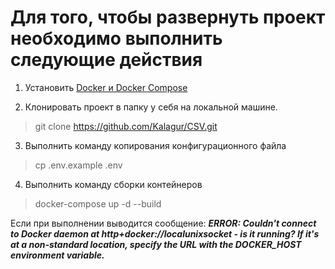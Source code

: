 # Для того, чтобы развернуть проект необходимо выполнить следующие действия

1. Установить [Docker и Docker Compose](https://docs.docker.com/compose/install/)

2. Клонировать проект в папку у себя на локальной машине.
> git clone https://github.com/Kalagur/CSV.git

3. Выполнить команду копирования конфигурационного файла
> cp .env.example .env

4. Выполнить команду сборки контейнеров
> docker-compose up -d --build

Если при выполнении выводится сообщение:
***ERROR: Couldn't connect to Docker daemon at http+docker://localunixsocket - is it running?
If it's at a non-standard location, specify the URL with the DOCKER_HOST environment variable.***

